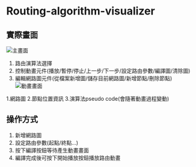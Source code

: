 # Routing-algorithm-visualizer

## 實際畫面
![主畫面](https://user-images.githubusercontent.com/57993994/156163050-2f585a6f-c126-404d-8bb0-09f7547a1a9b.png)
1. 路由演算法選擇
2. 控制動畫元件(播放/暫停/停止/上一步/下一步/設定路由參數/編譯圖/清除圖)
3. 編輯網路圖元件(從檔案新增圖/儲存目前網路圖/新增節點/刪除節點) 
![動畫畫面](https://user-images.githubusercontent.com/57993994/156164927-646e0169-f75e-46a9-a87e-d3dc46eef430.png)

1.網路圖
2.節點位置資訊
3.演算法pseudo code(會隨著動畫過程變動)

## 操作方式
1. 新增網路圖
2. 設定路由參數(起點/終點...)
3. 按下編譯按鈕等待產生動畫畫面
4. 編譯完成後可按下開始播放按鈕播放路由動畫
